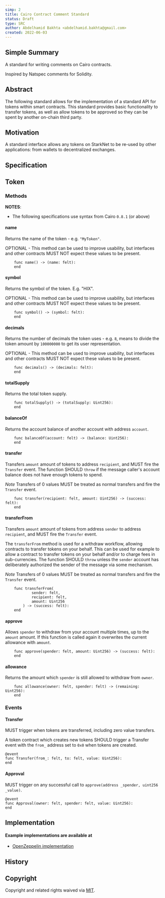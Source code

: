 ```yaml
---
simp: 2
title: Cairo Contract Comment Standard
status: Draft
type: SRC
author: Abdelhamid Bakhta <abdelhamid.bakhta@gmail.com>
created: 2022-06-03
---
```


## Simple Summary

A standard for writing comments on Cairo contracts.

Inspired by Natspec comments for Solidity.

## Abstract

The following standard allows for the implementation of a standard API for tokens within smart contracts.
This standard provides basic functionality to transfer tokens, as well as allow tokens to be approved so they can be spent by another on-chain third party.

## Motivation

A standard interface allows any tokens on StarkNet to be re-used by other applications: from wallets to decentralized exchanges.


## Specification

## Token
### Methods

**NOTES**:
 - The following specifications use syntax from Cairo `0.8.1` (or above)


#### name

Returns the name of the token - e.g. `"MyToken"`.

OPTIONAL - This method can be used to improve usability,
but interfaces and other contracts MUST NOT expect these values to be present.


``` cairo
    func name() -> (name: felt):
    end
```


#### symbol

Returns the symbol of the token. E.g. "HIX".

OPTIONAL - This method can be used to improve usability,
but interfaces and other contracts MUST NOT expect these values to be present.

``` cairo
    func symbol() -> (symbol: felt):
    end
```

#### decimals

Returns the number of decimals the token uses - e.g. `8`, means to divide the token amount by `100000000` to get its user representation.

OPTIONAL - This method can be used to improve usability,
but interfaces and other contracts MUST NOT expect these values to be present.

``` cairo
    func decimals() -> (decimals: felt):
    end
```


#### totalSupply

Returns the total token supply.

``` cairo
    func totalSupply() -> (totalSupply: Uint256):
    end
```



#### balanceOf

Returns the account balance of another account with address `account`.

``` cairo
    func balanceOf(account: felt) -> (balance: Uint256):
    end
```



#### transfer

Transfers `amount` amount of tokens to address `recipient`, and MUST fire the `Transfer` event.
The function SHOULD `throw` if the message caller's account balance does not have enough tokens to spend.

*Note* Transfers of 0 values MUST be treated as normal transfers and fire the `Transfer` event.

``` cairo
    func transfer(recipient: felt, amount: Uint256) -> (success: felt):
    end
```



#### transferFrom

Transfers `amount` amount of tokens from address `sender` to address `recipient`, and MUST fire the `Transfer` event.

The `transferFrom` method is used for a withdraw workflow, allowing contracts to transfer tokens on your behalf.
This can be used for example to allow a contract to transfer tokens on your behalf and/or to charge fees in sub-currencies.
The function SHOULD `throw` unless the `sender` account has deliberately authorized the sender of the message via some mechanism.

*Note* Transfers of 0 values MUST be treated as normal transfers and fire the `Transfer` event.

``` cairo
    func transferFrom(
            sender: felt, 
            recipient: felt, 
            amount: Uint256
        ) -> (success: felt):
    end
```



#### approve

Allows `spender` to withdraw from your account multiple times, up to the `amount` amount. If this function is called again it overwrites the current allowance with `amount`.

``` cairo
    func approve(spender: felt, amount: Uint256) -> (success: felt):
    end
```


#### allowance

Returns the amount which `spender` is still allowed to withdraw from `owner`.

``` cairo
    func allowance(owner: felt, spender: felt) -> (remaining: Uint256):
    end
```

### Events


#### Transfer

MUST trigger when tokens are transferred, including zero value transfers.

A token contract which creates new tokens SHOULD trigger a Transfer event with the `from_` address set to `0x0` when tokens are created.

``` cairo
@event
func Transfer(from_: felt, to: felt, value: Uint256):
end
```



#### Approval

MUST trigger on any successful call to `approve(address _spender, uint256 _value)`.

``` cairo
@event
func Approval(owner: felt, spender: felt, value: Uint256):
end
```

## Implementation

#### Example implementations are available at
- [OpenZeppelin implementation](https://github.com/OpenZeppelin/cairo-contracts/tree/main/src/openzeppelin/token/erc20)


## History


## Copyright

Copyright and related rights waived via [MIT](../LICENSE).
